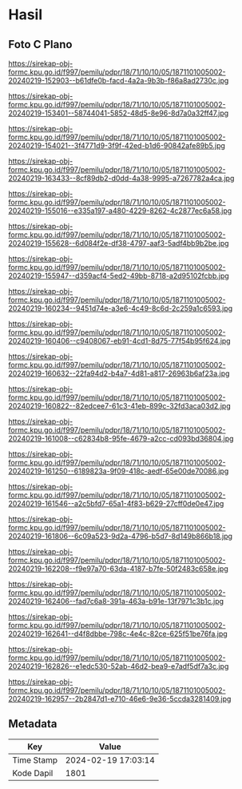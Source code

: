 # Hasil

## Foto C Plano

https://sirekap-obj-formc.kpu.go.id/f997/pemilu/pdpr/18/71/10/10/05/1871101005002-20240219-152903--b61dfe0b-facd-4a2a-9b3b-f86a8ad2730c.jpg

https://sirekap-obj-formc.kpu.go.id/f997/pemilu/pdpr/18/71/10/10/05/1871101005002-20240219-153401--58744041-5852-48d5-8e96-8d7a0a32ff47.jpg

https://sirekap-obj-formc.kpu.go.id/f997/pemilu/pdpr/18/71/10/10/05/1871101005002-20240219-154021--3f4771d9-3f9f-42ed-b1d6-90842afe89b5.jpg

https://sirekap-obj-formc.kpu.go.id/f997/pemilu/pdpr/18/71/10/10/05/1871101005002-20240219-163433--8cf89db2-d0dd-4a38-9995-a7267782a4ca.jpg

https://sirekap-obj-formc.kpu.go.id/f997/pemilu/pdpr/18/71/10/10/05/1871101005002-20240219-155016--e335a197-a480-4229-8262-4c2877ec6a58.jpg

https://sirekap-obj-formc.kpu.go.id/f997/pemilu/pdpr/18/71/10/10/05/1871101005002-20240219-155628--6d084f2e-df38-4797-aaf3-5adf4bb9b2be.jpg

https://sirekap-obj-formc.kpu.go.id/f997/pemilu/pdpr/18/71/10/10/05/1871101005002-20240219-155947--d359acf4-5ed2-49bb-8718-a2d95102fcbb.jpg

https://sirekap-obj-formc.kpu.go.id/f997/pemilu/pdpr/18/71/10/10/05/1871101005002-20240219-160234--9451d74e-a3e6-4c49-8c6d-2c259a1c6593.jpg

https://sirekap-obj-formc.kpu.go.id/f997/pemilu/pdpr/18/71/10/10/05/1871101005002-20240219-160406--c9408067-eb91-4cd1-8d75-77f54b95f624.jpg

https://sirekap-obj-formc.kpu.go.id/f997/pemilu/pdpr/18/71/10/10/05/1871101005002-20240219-160632--22fa94d2-b4a7-4d81-a817-26963b6af23a.jpg

https://sirekap-obj-formc.kpu.go.id/f997/pemilu/pdpr/18/71/10/10/05/1871101005002-20240219-160822--82edcee7-61c3-41eb-899c-32fd3aca03d2.jpg

https://sirekap-obj-formc.kpu.go.id/f997/pemilu/pdpr/18/71/10/10/05/1871101005002-20240219-161008--c62834b8-95fe-4679-a2cc-cd093bd36804.jpg

https://sirekap-obj-formc.kpu.go.id/f997/pemilu/pdpr/18/71/10/10/05/1871101005002-20240219-161250--6189823a-9f09-418c-aedf-65e00de70086.jpg

https://sirekap-obj-formc.kpu.go.id/f997/pemilu/pdpr/18/71/10/10/05/1871101005002-20240219-161546--a2c5bfd7-65a1-4f83-b629-27cff0de0e47.jpg

https://sirekap-obj-formc.kpu.go.id/f997/pemilu/pdpr/18/71/10/10/05/1871101005002-20240219-161806--6c09a523-9d2a-4796-b5d7-8d149b866b18.jpg

https://sirekap-obj-formc.kpu.go.id/f997/pemilu/pdpr/18/71/10/10/05/1871101005002-20240219-162208--f9e97a70-63da-4187-b7fe-50f2483c658e.jpg

https://sirekap-obj-formc.kpu.go.id/f997/pemilu/pdpr/18/71/10/10/05/1871101005002-20240219-162406--fad7c6a8-391a-463a-b91e-13f7971c3b1c.jpg

https://sirekap-obj-formc.kpu.go.id/f997/pemilu/pdpr/18/71/10/10/05/1871101005002-20240219-162641--d4f8dbbe-798c-4e4c-82ce-625f51be76fa.jpg

https://sirekap-obj-formc.kpu.go.id/f997/pemilu/pdpr/18/71/10/10/05/1871101005002-20240219-162826--e1edc530-52ab-46d2-bea9-e7adf5df7a3c.jpg

https://sirekap-obj-formc.kpu.go.id/f997/pemilu/pdpr/18/71/10/10/05/1871101005002-20240219-162957--2b2847d1-e710-46e6-9e36-5ccda3281409.jpg


## Metadata

| Key        | Value               |
| ---------- | ------------------- |
| Time Stamp | 2024-02-19 17:03:14 |
| Kode Dapil | 1801                |



